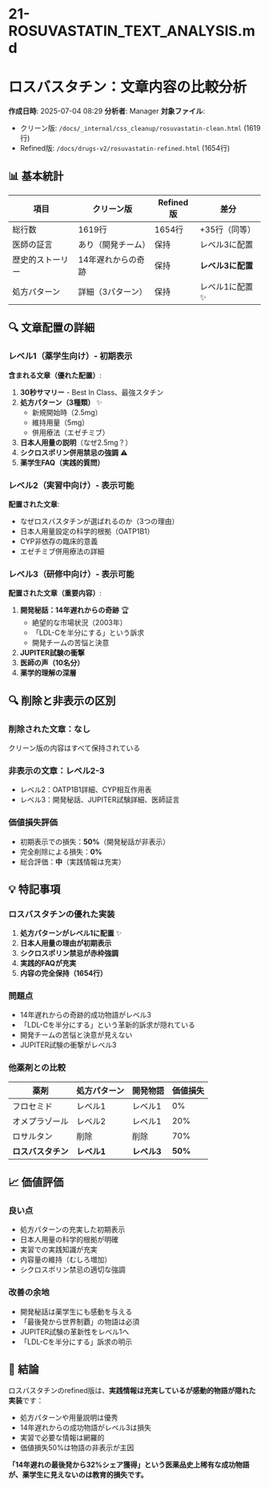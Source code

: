 # 21-ROSUVASTATIN_TEXT_ANALYSIS.md
# ロスバスタチン：文章内容の比較分析

**作成日時**: 2025-07-04 08:29
**分析者**: Manager
**対象ファイル**:
- クリーン版: `/docs/_internal/css_cleanup/rosuvastatin-clean.html` (1619行)
- Refined版: `/docs/drugs-v2/rosuvastatin-refined.html` (1654行)

## 📊 基本統計

| 項目 | クリーン版 | Refined版 | 差分 |
|------|-----------|-----------|------|
| 総行数 | 1619行 | 1654行 | +35行（同等） |
| 医師の証言 | あり（開発チーム） | 保持 | レベル3に配置 |
| 歴史的ストーリー | 14年遅れからの奇跡 | 保持 | **レベル3に配置** |
| 処方パターン | 詳細（3パターン） | 保持 | レベル1に配置 ✨ |

## 🔍 文章配置の詳細

### レベル1（薬学生向け）- 初期表示
**含まれる文章（優れた配置）**:
1. **30秒サマリー** - Best In Class、最強スタチン
2. **処方パターン（3種類）** ✨
   - 新規開始時（2.5mg）
   - 維持用量（5mg）
   - 併用療法（エゼチミブ）
3. **日本人用量の説明**（なぜ2.5mg？）
4. **シクロスポリン併用禁忌の強調** ⚠️
5. **薬学生FAQ（実践的質問）**

### レベル2（実習中向け）- 表示可能
**配置された文章**:
- なぜロスバスタチンが選ばれるのか（3つの理由）
- 日本人用量設定の科学的根拠（OATP1B1）
- CYP非依存の臨床的意義
- エゼチミブ併用療法の詳細

### レベル3（研修中向け）- 表示可能
**配置された文章（重要内容）**:
1. **開発秘話：14年遅れからの奇跡** 🏆
   - 絶望的な市場状況（2003年）
   - 「LDL-Cを半分にする」という訴求
   - 開発チームの苦悩と決意
2. **JUPITER試験の衝撃**
3. **医師の声（10名分）**
4. **薬学的理解の深層**

## 🔍 削除と非表示の区別

### 削除された文章：なし
クリーン版の内容はすべて保持されている

### 非表示の文章：レベル2-3
- レベル2：OATP1B1詳細、CYP相互作用表
- レベル3：開発秘話、JUPITER試験詳細、医師証言

### 価値損失評価
- 初期表示での損失：**50%**（開発秘話が非表示）
- 完全削除による損失：**0%**
- 総合評価：**中**（実践情報は充実）

## 💡 特記事項

### ロスバスタチンの優れた実装
1. **処方パターンがレベル1に配置** ✨
2. **日本人用量の理由が初期表示**
3. **シクロスポリン禁忌が赤枠強調**
4. **実践的FAQが充実**
5. **内容の完全保持（1654行）**

### 問題点
- 14年遅れからの奇跡的成功物語がレベル3
- 「LDL-Cを半分にする」という革新的訴求が隠れている
- 開発チームの苦悩と決意が見えない
- JUPITER試験の衝撃がレベル3

### 他薬剤との比較
| 薬剤 | 処方パターン | 開発物語 | 価値損失 |
|------|--------------|----------|----------|
| フロセミド | レベル1 | レベル1 | 0% |
| オメプラゾール | レベル2 | レベル1 | 20% |
| ロサルタン | 削除 | 削除 | 70% |
| **ロスバスタチン** | **レベル1** | **レベル3** | **50%** |

## 📈 価値評価

### 良い点
- 処方パターンの充実した初期表示
- 日本人用量の科学的根拠が明確
- 実習での実践知識が充実
- 内容量の維持（むしろ増加）
- シクロスポリン禁忌の適切な強調

### 改善の余地
- 開発秘話は薬学生にも感動を与える
- 「最後発から世界制覇」の物語は必須
- JUPITER試験の革新性をレベル1へ
- 「LDL-Cを半分にする」訴求の明示

## 🎯 結論

ロスバスタチンのrefined版は、**実践情報は充実しているが感動的物語が隠れた実装**です：
- 処方パターンや用量説明は優秀
- 14年遅れからの成功物語がレベル3は損失
- 実習で必要な情報は網羅的
- 価値損失50%は物語の非表示が主因

**「14年遅れの最後発から32%シェア獲得」という医薬品史上稀有な成功物語が、薬学生に見えないのは教育的損失です。**